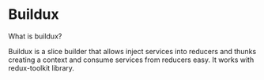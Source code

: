 # Buildux

What is buildux?

Buildux is a slice builder that allows inject services into reducers and thunks creating a context and consume services from reducers easy. It works with redux-toolkit library.